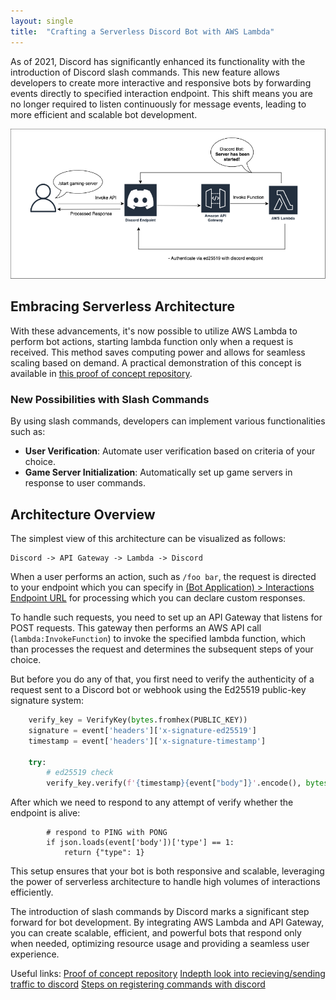 ```yaml
---
layout: single
title:  "Crafting a Serverless Discord Bot with AWS Lambda"
---
```


As of 2021, Discord has significantly enhanced its functionality with the introduction of Discord slash commands. This new feature allows developers to create more interactive and responsive bots by forwarding events directly to specified interaction endpoint. This shift means you are no longer required to listen continuously for message events, leading to more efficient and scalable bot development.

![Preview](./../assets/img/serverless-discord-architecture.png)

## Embracing Serverless Architecture

With these advancements, it's now possible to utilize AWS Lambda to perform bot actions, starting lambda function only when a request is received. This method saves computing power and allows for seamless scaling based on demand. A practical demonstration of this concept is available in [this proof of concept repository](https://github.com/maanisim/serverless-discord).

### New Possibilities with Slash Commands

By using slash commands, developers can implement various functionalities such as:
- **User Verification**: Automate user verification based on criteria of your choice.
- **Game Server Initialization**: Automatically set up game servers in response to user commands.

## Architecture Overview

The simplest view of this architecture can be visualized as follows:

```
Discord -> API Gateway -> Lambda -> Discord
```

When a user performs an action, such as `/foo bar`, the request is directed to your endpoint which you can specify in [(Bot Application) > Interactions Endpoint URL](https://discord.com/developers/applications) for processing which you can declare custom responses.

To handle such requests, you need to set up an API Gateway that listens for POST requests. This gateway then performs an AWS API call (`lambda:InvokeFunction`) to invoke the specified lambda function, which than processes the request and determines the subsequent steps of your choice.

But before you do any of that, you first need to verify the authenticity of a request sent to a Discord bot or webhook using the Ed25519 public-key signature system:
```py
    verify_key = VerifyKey(bytes.fromhex(PUBLIC_KEY))
    signature = event['headers']['x-signature-ed25519']
    timestamp = event['headers']['x-signature-timestamp']

    try:
        # ed25519 check
        verify_key.verify(f'{timestamp}{event["body"]}'.encode(), bytes.fromhex(signature))
```

After which we need to respond to any attempt of verify whether the endpoint is alive:
```
        # respond to PING with PONG
        if json.loads(event['body'])['type'] == 1:
            return {"type": 1}
```

This setup ensures that your bot is both responsive and scalable, leveraging the power of serverless architecture to handle high volumes of interactions efficiently.

The introduction of slash commands by Discord marks a significant step forward for bot development. By integrating AWS Lambda and API Gateway, you can create scalable, efficient, and powerful bots that respond only when needed, optimizing resource usage and providing a seamless user experience. 

Useful links:
[Proof of concept repository](https://github.com/maanisim/serverless-discord)
[Indepth look into recieving/sending traffic to discord](https://discord.com/developers/docs/interactions/receiving-and-responding#security-and-authorization)
[Steps on registering commands with discord](https://discord.com/developers/docs/interactions/application-commands#making-a-global-command
)
